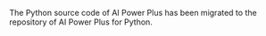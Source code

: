 The Python source code of AI Power Plus has been migrated to the repository of AI Power Plus for Python.
